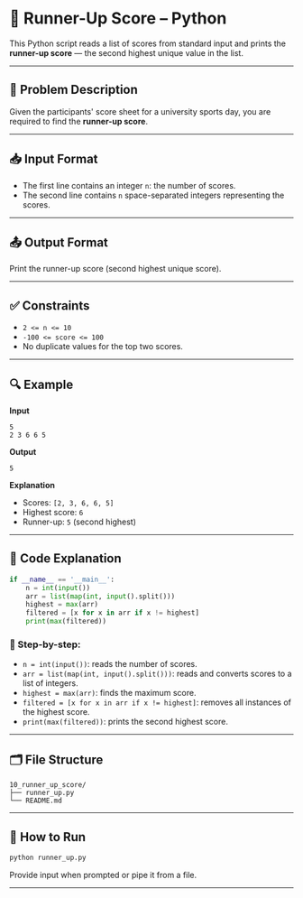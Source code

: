 # 🥈 Runner-Up Score – Python

This Python script reads a list of scores from standard input and prints the **runner-up score** — the second highest unique value in the list.

---

## 📝 Problem Description

Given the participants' score sheet for a university sports day, you are required to find the **runner-up score**.

---

## 📥 Input Format

* The first line contains an integer `n`: the number of scores.
* The second line contains `n` space-separated integers representing the scores.

---

## 📤 Output Format

Print the runner-up score (second highest unique score).

---

## ✅ Constraints

* `2 <= n <= 10`
* `-100 <= score <= 100`
* No duplicate values for the top two scores.

---

## 🔍 Example

**Input**

```
5  
2 3 6 6 5
```

**Output**

```
5
```

**Explanation**

* Scores: `[2, 3, 6, 6, 5]`
* Highest score: `6`
* Runner-up: `5` (second highest)

---

## 🧠 Code Explanation

```python
if __name__ == '__main__':
    n = int(input())
    arr = list(map(int, input().split()))
    highest = max(arr)
    filtered = [x for x in arr if x != highest]
    print(max(filtered))
```

### 🔹 Step-by-step:

* `n = int(input())`: reads the number of scores.
* `arr = list(map(int, input().split()))`: reads and converts scores to a list of integers.
* `highest = max(arr)`: finds the maximum score.
* `filtered = [x for x in arr if x != highest]`: removes all instances of the highest score.
* `print(max(filtered))`: prints the second highest score.

---

## 🗂️ File Structure

```
10_runner_up_score/
├── runner_up.py
└── README.md
```

---

## 🚀 How to Run

```bash
python runner_up.py
```

Provide input when prompted or pipe it from a file.

---
